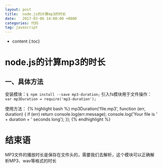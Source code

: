 ```yaml
---
layout: post
title:  node.js的计算mp3的时长
date:   2017-03-06 14:08:00 +0800
categories: 代码
tag: javascript
---
```


* content
{:toc}

node.js的计算mp3的时长
====================================

一、具体方法
------------------------------------
安装模块：`$ npm install --save mp3-duration;`
引入fs模块用于文件操作：`var mp3Duration = require('mp3-duration');`

使用方法：
{% highlight bash %}
mp3Duration('file.mp3', function (err, duration) {
  if (err) return console.log(err.message);
  console.log('Your file is ' + duration + ' seconds long');
});
{% endhighlight %}

结束语
====================================
MP3文件的播放时长是保存在文件头的，需要我们去解析，这个模块可以正确解析MP3、wav等格式的时长